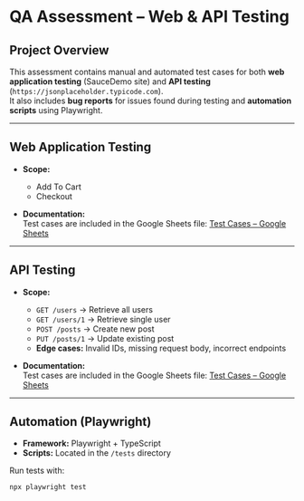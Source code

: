 # QA Assessment – Web & API Testing

## Project Overview
This assessment contains manual and automated test cases for both **web application testing** (SauceDemo site) and **API testing** (`https://jsonplaceholder.typicode.com`).  
It also includes **bug reports** for issues found during testing and **automation scripts** using Playwright.

---

## Web Application Testing
- **Scope:**  
  - Add To Cart
  - Checkout

- **Documentation:**  
  Test cases are included in the Google Sheets file: [Test Cases – Google Sheets](https://docs.google.com/spreadsheets/d/1HrUGHNK73XKheSDsNUJasiWmC8PEufHwC2k24okH8FA/edit?usp=sharing)

---

## API Testing
- **Scope:**  
  - `GET /users` → Retrieve all users  
  - `GET /users/1` → Retrieve single user  
  - `POST /posts` → Create new post  
  - `PUT /posts/1` → Update existing post  
  - **Edge cases:** Invalid IDs, missing request body, incorrect endpoints  

- **Documentation:**  
  Test cases are included in the Google Sheets file: [Test Cases – Google Sheets](https://docs.google.com/spreadsheets/d/1HrUGHNK73XKheSDsNUJasiWmC8PEufHwC2k24okH8FA/edit?usp=sharing)

---

## Automation (Playwright)
- **Framework:** Playwright + TypeScript  
- **Scripts:** Located in the `/tests` directory  

Run tests with:
```bash
npx playwright test